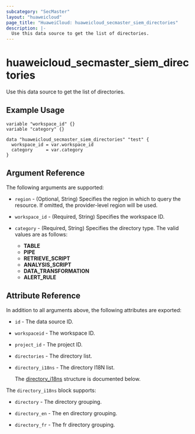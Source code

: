 ```yaml
---
subcategory: "SecMaster"
layout: "huaweicloud"
page_title: "HuaweiCloud: huaweicloud_secmaster_siem_directories"
description: |-
  Use this data source to get the list of directories.
---
```


# huaweicloud_secmaster_siem_directories

Use this data source to get the list of directories.

## Example Usage

```hcl
variable "workspace_id" {}
variable "category" {}

data "huaweicloud_secmaster_siem_directories" "test" {
  workspace_id = var.workspace_id
  category     = var.category
}
```

## Argument Reference

The following arguments are supported:

* `region` - (Optional, String) Specifies the region in which to query the resource.
  If omitted, the provider-level region will be used.

* `workspace_id` - (Required, String) Specifies the workspace ID.

* `category` - (Required, String) Specifies the directory type.
  The valid values are as follows:
  + **TABLE**
  + **PIPE**
  + **RETRIEVE_SCRIPT**
  + **ANALYSIS_SCRIPT**
  + **DATA_TRANSFORMATION**
  + **ALERT_RULE**

## Attribute Reference

In addition to all arguments above, the following attributes are exported:

* `id` - The data source ID.

* `workspaceid` - The workspace ID.

* `project_id` - The project ID.

* `directories` - The directory list.

* `directory_i18ns` - The directory I18N list.

  The [directory_i18ns](#directory_i18ns_struct) structure is documented below.

<a name="directory_i18ns_struct"></a>
The `directory_i18ns` block supports:

* `directory` - The directory grouping.

* `directory_en` - The en directory grouping.

* `directory_fr` - The fr directory grouping.

